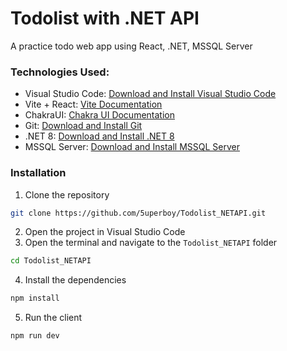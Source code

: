 # Todolist with .NET API
A practice todo web app using React, .NET, MSSQL Server

### Technologies Used:
- Visual Studio Code: [Download and Install Visual Studio Code](https://code.visualstudio.com)
- Vite + React: [Vite Documentation](https://vitejs.dev/) 
- ChakraUI: [Chakra UI Documentation](https://chakra-ui.com/)
- Git: [Download and Install Git](https://git-scm.com)
- .NET 8: [Download and Install .NET 8](https://dotnet.microsoft.com/download/dotnet/8.0)
- MSSQL Server: [Download and Install MSSQL Server](https://www.microsoft.com/en-us/sql-server/sql-server-downloads)

### Installation
1. Clone the repository
```sh
git clone https://github.com/5uperboy/Todolist_NETAPI.git
```
2. Open the project in Visual Studio Code
3. Open the terminal and navigate to the `Todolist_NETAPI` folder
```sh
cd Todolist_NETAPI
```
4. Install the dependencies
```sh
npm install
```
5. Run the client
```sh
npm run dev
```

